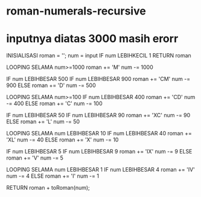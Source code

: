 # roman-numerals-recursive
# inputnya diatas 3000 masih erorr
INISIALISASI roman = ''; num = input
IF num LEBIHKECIL 1
  RETURN roman

LOOPING SELAMA num>=1000
  roman += 'M'
  num -= 1000

IF num LEBIHBESAR 500
  IF num LEBIHBESAR 900
    roman += 'CM'
    num -= 900
  ELSE
    roman += 'D'
    num -= 500

LOOPING SELAMA num>=100
  IF num LEBIHBESAR 400
    roman += 'CD'
    num -= 400
  ELSE
    roman += 'C'
    num -= 100

IF num LEBIHBESAR 50
  IF num LEBIHBESAR 90
    roman += 'XC'
    num -= 90
  ELSE
    roman += 'L'
    num -= 50

LOOPING SELAMA num LEBIHBESAR 10
  IF num LEBIHBESAR 40
    roman += 'XL'
    num -= 40
  ELSE
    roman += 'X'
    num -= 10

IF num LEBIHBESAR 5
  IF num LEBIHBESAR 9
    roman += 'IX'
    num -= 9
  ELSE
    roman += 'V'
    num -= 5

LOOPING SELAMA num LEBIHBESAR 1
  IF num LEBIHBESAR 4
    roman += 'IV'
    num -= 4
  ELSE
    roman += 'I'
    num -= 1

RETURN roman + toRoman(num);
